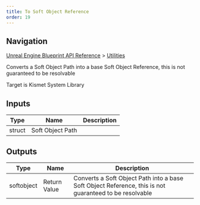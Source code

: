```yaml
---
title: To Soft Object Reference
order: 19
---
```

## Navigation

[Unreal Engine Blueprint API Reference](https://dev.epicgames.com/documentation/en-us/unreal-engine/BlueprintAPI) > [Utilities](https://dev.epicgames.com/documentation/en-us/unreal-engine/BlueprintAPI/Utilities)

Converts a Soft Object Path into a base Soft Object Reference, this is not guaranteed to be resolvable

Target is Kismet System Library

## Inputs

| Type | Name | Description |
| --- | --- | --- |
| struct | Soft Object Path |  |

## Outputs

| Type | Name | Description |
| --- | --- | --- |
| softobject | Return Value | Converts a Soft Object Path into a base Soft Object Reference, this is not guaranteed to be resolvable |
